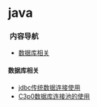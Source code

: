 # java

###  内容导航
- [数据库相关](#数据库相关)

#### 数据库相关
- [jdbc传统数据连接使用](https://github.com/rovo98/java-learning/blob/master/database/jdbc/DESCRIPTION.md)
- [C3p0数据库连接池的使用](https://github.com/rovo98/java-learning/blob/master/database/c3p0/DESCRIPTION.md)
